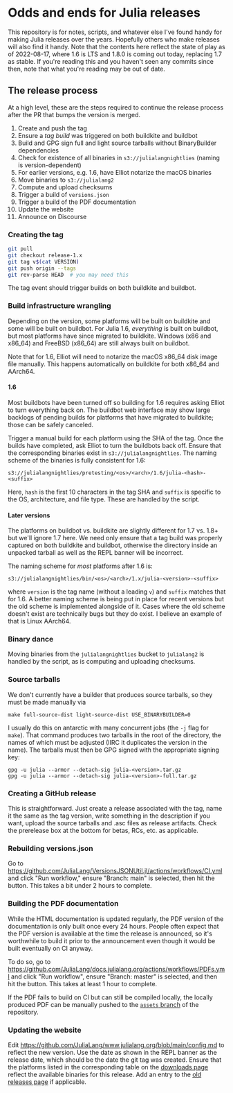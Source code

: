 # Odds and ends for Julia releases

This repository is for notes, scripts, and whatever else I've found handy for making
Julia releases over the years.
Hopefully others who make releases will also find it handy.
Note that the contents here reflect the state of play as of 2022-08-17, where 1.6 is LTS
and 1.8.0 is coming out today, replacing 1.7 as stable.
If you're reading this and you haven't seen any commits since then, note that what you're
reading may be out of date.

## The release process

At a high level, these are the steps required to continue the release process after the
PR that bumps the version is merged.

1. Create and push the tag
2. Ensure a _tag build_ was triggered on both buildkite and buildbot
3. Build and GPG sign full and light source tarballs without BinaryBuilder dependencies
4. Check for existence of all binaries in `s3://julialangnightlies` (naming is version-dependent)
5. For earlier versions, e.g. 1.6, have Elliot notarize the macOS binaries
5. Move binaries to `s3://julialang2`
6. Compute and upload checksums
7. Trigger a build of `versions.json`
8. Trigger a build of the PDF documentation
9. Update the website
10. Announce on Discourse

### Creating the tag

```bash
git pull
git checkout release-1.x
git tag v$(cat VERSION)
git push origin --tags
git rev-parse HEAD  # you may need this
```

The tag event should trigger builds on both buildkite and buildbot.

### Build infrastructure wrangling

Depending on the version, some platforms will be built on buildkite and some will be
built on buildbot.
For Julia 1.6, _everything_ is built on buildbot, but most platforms have since migrated
to buildkite.
Windows (x86 and x86\_64) and FreeBSD (x86\_64) are still always built on buildbot.

Note that for 1.6, Elliot will need to notarize the macOS x86\_64 disk image file manually.
This happens automatically on buildkite for both x86\_64 and AArch64.

#### 1.6

Most buildbots have been turned off so building for 1.6 requires asking Elliot to turn
everything back on.
The buildbot web interface may show large backlogs of pending builds for platforms that
have migrated to buildkite; those can be safely canceled.

Trigger a manual build for each platform using the SHA of the tag.
Once the builds have completed, ask Elliot to turn the buildbots back off.
Ensure that the corresponding binaries exist in `s3://julialangnightlies`.
The naming scheme of the binaries is fully consistent for 1.6:

```
s3://julialangnightlies/pretesting/<os>/<arch>/1.6/julia-<hash>-<suffix>
```

Here, `hash` is the first 10 characters in the tag SHA and `suffix` is specific to the
OS, architecture, and file type.
These are handled by the script.

#### Later versions

The platforms on buildbot vs. buildkite are slightly different for 1.7 vs. 1.8+ but we'll
ignore 1.7 here.
We need only ensure that a tag build was properly captured on both buildkite and buildbot,
otherwise the directory inside an unpacked tarball as well as the REPL banner will be
incorrect.

The naming scheme for _most_ platforms after 1.6 is:

```
s3://julialangnightlies/bin/<os>/<arch>/1.x/julia-<version>-<suffix>
```

where `version` is the tag name (without a leading `v`) and `suffix` matches that for 1.6.
A better naming scheme is being put in place for recent versions but the old scheme is
implemented alongside of it.
Cases where the old scheme doesn't exist are technically bugs but they do exist.
I believe an example of that is Linux AArch64.

### Binary dance

Moving binaries from the `julialangnightlies` bucket to `julialang2` is handled by the
script, as is computing and uploading checksums.

### Source tarballs

We don't currently have a builder that produces source tarballs, so they must be made
manually via

```
make full-source-dist light-source-dist USE_BINARYBUILDER=0
```

I usually do this on antarctic with many concurrent jobs (the `-j` flag for `make`).
That command produces two tarballs in the root of the directory, the names of which must
be adjusted (IIRC it duplicates the version in the name).
The tarballs must then be GPG signed with the appropriate signing key:

```
gpg -u julia --armor --detach-sig julia-<version>.tar.gz
gpg -u julia --armor --detach-sig julia-<version>-full.tar.gz
```

### Creating a GitHub release

This is straightforward.
Just create a release associated with the tag, name it the same as the tag version, write
something in the description if you want, upload the source tarballs and .asc files as
release artifacts.
Check the prerelease box at the bottom for betas, RCs, etc. as applicable.

### Rebuilding versions.json

Go to <https://github.com/JuliaLang/VersionsJSONUtil.jl/actions/workflows/CI.yml> and
click "Run workflow," ensure "Branch: main" is selected, then hit the button.
This takes a bit under 2 hours to complete.

### Building the PDF documentation

While the HTML documentation is updated regularly, the PDF version of the documentation
is only built once every 24 hours.
People often expect that the PDF version is available at the time the release is
announced, so it's worthwhile to build it prior to the announcement even though it would
be built eventually on CI anyway.

To do so, go to <https://github.com/JuliaLang/docs.julialang.org/actions/workflows/PDFs.yml>
and click "Run workflow", ensure "Branch: master" is selected, and then hit the button.
This takes at least 1 hour to complete.

If the PDF fails to build on CI but can still be compiled locally, the locally produced
PDF can be manually pushed to the
[`assets` branch](https://github.com/JuliaLang/docs.julialang.org/tree/assets)
of the repository.

### Updating the website

Edit <https://github.com/JuliaLang/www.julialang.org/blob/main/config.md> to reflect the
new version.
Use the date as shown in the REPL banner as the release date, which should be the date the
git tag was created.
Ensure that the platforms listed in the corresponding table on the [downloads
page](https://github.com/JuliaLang/www.julialang.org/blob/main/downloads/index.md)
reflect the available binaries for this release.
Add an entry to the [old releases
page](https://github.com/JuliaLang/www.julialang.org/blob/main/downloads/oldreleases.md)
if applicable.
